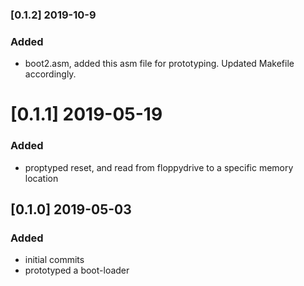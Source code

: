 ### [0.1.2] 2019-10-9 
### Added
 - boot2.asm, added this asm file for prototyping. Updated Makefile accordingly. 
# [0.1.1] 2019-05-19 
### Added
 - proptyped reset, and read from floppydrive to a specific memory location

## [0.1.0] 2019-05-03
### Added
 - initial commits
 - prototyped a boot-loader

